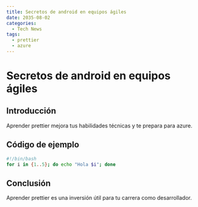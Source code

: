 ```yaml
---
title: Secretos de android en equipos ágiles
date: 2035-08-02
categories:
  - Tech News
tags:
  - prettier
  - azure
---
```


# Secretos de android en equipos ágiles

## Introducción

Aprender prettier mejora tus habilidades técnicas y te prepara para azure.

## Código de ejemplo

```bash
#!/bin/bash
for i in {1..5}; do echo "Hola $i"; done
```

## Conclusión

Aprender prettier es una inversión útil para tu carrera como desarrollador.